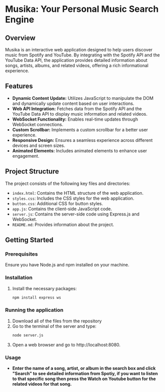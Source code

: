 # Musika: Your Personal Music Search Engine

## Overview
Musika is an interactive web application designed to help users discover music from Spotify and YouTube. By integrating with the Spotify API and the YouTube Data API, the application provides detailed information about songs, artists, albums, and related videos, offering a rich informational experience.

## Features
- **Dynamic Content Update:** Utilizes JavaScript to manipulate the DOM and dynamically update content based on user interactions.
- **Web API Integration:** Fetches data from the Spotify API and the YouTube Data API to display music information and related videos.
- **WebSocket Functionality:** Enables real-time updates through WebSocket connections.
- **Custom Scrollbar:** Implements a custom scrollbar for a better user experience.
- **Responsive Design:** Ensures a seamless experience across different devices and screen sizes.
- **Animated Elements:** Includes animated elements to enhance user engagement.

## Project Structure
The project consists of the following key files and directories:

- `index.html`: Contains the HTML structure of the web application.
- `styles.css`: Includes the CSS styles for the web application.
- `button.css`: Additional CSS for button styles.
- `app.js`: Contains the client-side JavaScript code.
- `server.js`: Contains the server-side code using Express.js and WebSocket.
- `README.md`: Provides information about the project.

## Getting Started
### Prerequisites
Ensure you have Node.js and npm installed on your machine.

### Installation
1. Install the necessary packages:
   ```bash
   npm install express ws

### Running the application
1. Download all of the files from the repository
2. Go to the terminal of the server and type:
   ```bash
   node server.js
3. Open a web browser and go to http://localhost:8080.

### Usage
- **Enter the name of a song, artist, or album in the search box and click "Search" to see detailed information from Spotiy, if you want to listen to that specific song then press the Watch on Youtube button for the related videos for that song.**
